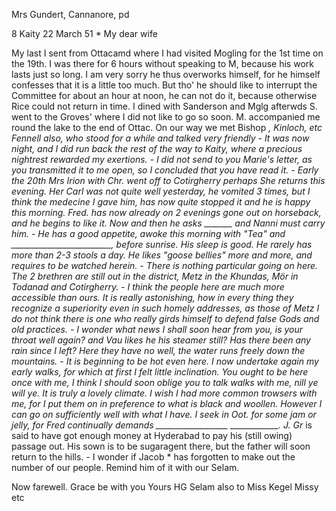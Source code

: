Mrs Gundert, Cannanore, pd

8 Kaity 22 March 51
 <Saturday>*
My dear wife

My last I sent from Ottacamd where I had visited Mogling for the 1st time on the 19th. I was there for 6 hours without speaking to M, because his work lasts just so long. I am very sorry he thus overworks himself, for he himself confesses that it is a little too much. But tho' he should like to interrupt the Committee for about an hour at noon, he can not do it, because otherwise Rice could not return in time. I dined with Sanderson and Mglg afterwds S. went to the Groves' where I did not like to go so soon. M. accompanied me round the lake to the end of Ottac. On our way we met Bishop <Dealtry>*, Kinloch, etc Fennell also, who stood for a while and talked very friendly - It was now night, and I did run back the rest of the way to Kaity, where a precious nightrest rewarded my exertions. - I did not send to you Marie's letter, as you transmitted it to me open, so I concluded that you have read it. - Early the 20th Mrs Irion with Chr. went off to Cotirgherry perhaps She returns this evening. Her Carl was not quite well yesterday, he vomited 3 times, but I think the medecine I gave him, has now quite stopped it and he is happy this morning. Fred. has now already on 2 evenings gone out on horseback, and he begins to like it. Now and then he asks _______ and Nanni must carry him. - He has a good appetite, awoke this morning with "Tea" and _________________________, before sunrise. His sleep is good. He rarely has more than 2-3 stools a day. He likes "goose bellies" more and more, and requires to be watched herein. - There is nothing particular going on here. The 2 brethren are still out in the district, Metz in the Khundas, Mör in Todanad and Cotirgherry. - I think the people here are much more accessible than ours. It is really astonishing, how in every thing they recognize a superiority even in such homely addresses, as those of Metz I do not think there is one who really girds himself to defend false Gods and old practices. - I wonder what news I shall soon hear from you, is your throat well again? and Vau likes he his steamer still? Has there been any rain since I left? Here they have no well, the water runs freely down the mountains. - It is beginning to be hot even here. I now undertake again my early walks, for which at first I felt little inclination. You ought to be here once with me, I think I should soon oblige you to talk walks with me, nill ye will ye. It is truly a lovely climate. I wish I had more common trowsers with me, for I put them on in preference to what is black and woollen. However I can go on sufficiently well with what I have. I seek in Oot. for some jam or jelly, for Fred continually demands __________________ ____________. J. Gr<oves>* is said to have got enough money at Hyderabad to pay his (still owing) passage out. His sown is to be sugaragent there, but the father will soon return to the hills. - I wonder if Jacob <Rama>* has forgotten to make out the number of our people. Remind him of it with our Selam.

Now farewell. Grace be with you
 Yours HG
Selam also to Miss Kegel Missy etc

